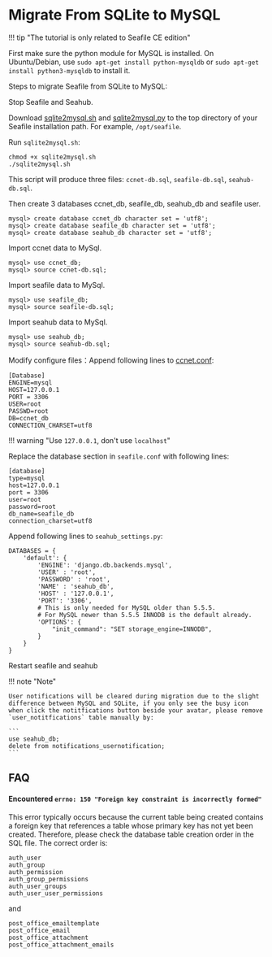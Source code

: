 # Migrate From SQLite to MySQL

!!! tip "The tutorial is only related to Seafile CE edition"

First make sure the python module for MySQL is installed. On Ubuntu/Debian, use `sudo apt-get install python-mysqldb` or `sudo apt-get install python3-mysqldb` to install it.

Steps to migrate Seafile from SQLite to MySQL:

Stop Seafile and Seahub.

Download [sqlite2mysql.sh](https://raw.githubusercontent.com/haiwen/seahub/master/scripts/sqlite2mysql.sh) and [sqlite2mysql.py](https://raw.githubusercontent.com/haiwen/seahub/master/scripts/sqlite2mysql.py) to the top directory of your Seafile installation path. For example, `/opt/seafile`.

Run `sqlite2mysql.sh`:

```
chmod +x sqlite2mysql.sh
./sqlite2mysql.sh
```

This script will produce three files: `ccnet-db.sql`, `seafile-db.sql`, `seahub-db.sql`.

Then create 3 databases ccnet_db, seafile_db, seahub_db and seafile user.

```
mysql> create database ccnet_db character set = 'utf8';
mysql> create database seafile_db character set = 'utf8';
mysql> create database seahub_db character set = 'utf8';
```

Import ccnet data to MySql.

```
mysql> use ccnet_db;
mysql> source ccnet-db.sql;
```

Import seafile data to MySql.

```
mysql> use seafile_db;
mysql> source seafile-db.sql;
```

Import seahub data to MySql.

```
mysql> use seahub_db;
mysql> source seahub-db.sql;
```

Modify configure files：Append following lines to [ccnet.conf](../config/ccnet-conf.md):

```
[Database]
ENGINE=mysql
HOST=127.0.0.1
PORT = 3306
USER=root
PASSWD=root
DB=ccnet_db
CONNECTION_CHARSET=utf8
```

!!! warning "Use `127.0.0.1`, don't use `localhost`"

Replace the database section in `seafile.conf` with following lines:

```
[database]
type=mysql
host=127.0.0.1
port = 3306
user=root
password=root
db_name=seafile_db
connection_charset=utf8
```

Append following lines to `seahub_settings.py`:

```
DATABASES = {
    'default': {
        'ENGINE': 'django.db.backends.mysql',
        'USER' : 'root',
        'PASSWORD' : 'root',
        'NAME' : 'seahub_db',
        'HOST' : '127.0.0.1',
        'PORT': '3306',
        # This is only needed for MySQL older than 5.5.5.
        # For MySQL newer than 5.5.5 INNODB is the default already.
        'OPTIONS': {
            "init_command": "SET storage_engine=INNODB",
        }
    }
}
```

Restart seafile and seahub

!!! note "Note"

    User notifications will be cleared during migration due to the slight difference between MySQL and SQLite, if you only see the busy icon when click the notitfications button beside your avatar, please remove `user_notitfications` table manually by:

    ```
    use seahub_db;
    delete from notifications_usernotification;
    ```

## FAQ

#### Encountered `errno: 150 "Foreign key constraint is incorrectly formed"`

This error typically occurs because the current table being created contains a foreign key that references a table whose primary key has not yet been created. Therefore, please check the database table creation order in the SQL file. The correct order is:

```
auth_user
auth_group
auth_permission
auth_group_permissions
auth_user_groups
auth_user_user_permissions
```
and
```
post_office_emailtemplate
post_office_email
post_office_attachment
post_office_attachment_emails
```
